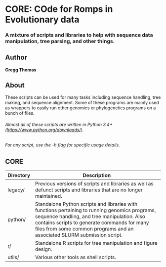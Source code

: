 # CORE: COde for Romps in Evolutionary data
### A mixture of scripts and libraries to help with sequence data manipulation, tree parsing, and other things.

## Author
#### Gregg Thomas

## About
 These scripts can be used for many tasks including sequence handling, tree making, and sequence alignment.
Some of these programs are mainly used as wrappers to easily run other genomics or phylogenetics programs on a bunch of files. 

###### Almost all of these scripts are written in Python 3.4+ (https://www.python.org/downloads/).
###### For any script, use the -h flag for specific usage details.

## CORE

| Directory | Description | 
| ------ | ----------- |
| legacy/ | Previous versions of scripts and libraries as well as defunct scripts and libraries that are no longer maintained. |
| python/ | Standalone Python scripts and libraries with functions pertaining to running genomics programs, sequence handling, and tree manipulation. Also contains scripts to generate commands for many files from some common programs and an associated SLURM submission script. |
| r/ | Standalone R scripts for tree manipulation and figure design. |
| utils/ | Various other tools as shell scripts. |